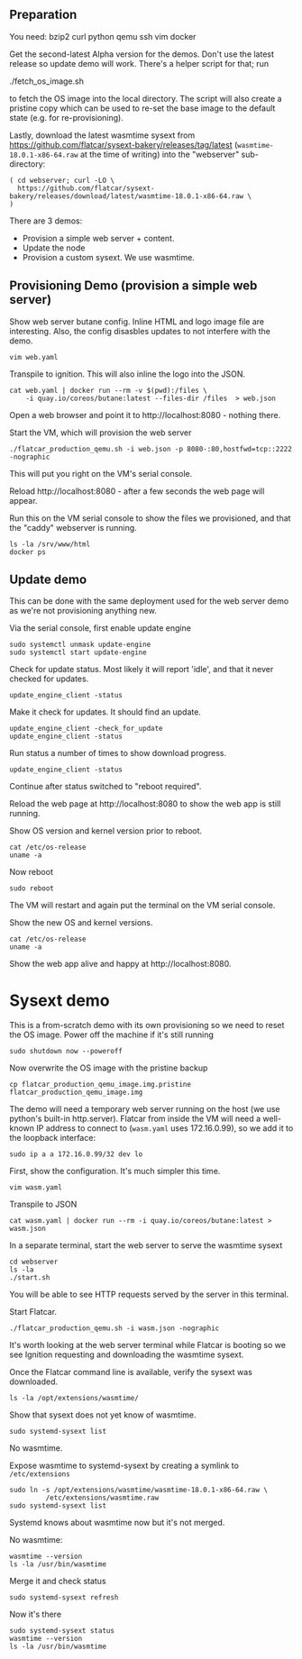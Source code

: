 ## Preparation

You need:
bzip2 curl python qemu ssh vim docker

Get the second-latest Alpha version for the demos.
Don't use the latest release so update demo will work.
There's a helper script for that; run

./fetch_os_image.sh

to fetch the OS image into the local directory.
The script will also create a pristine copy which can be used to re-set the
base image to the default state (e.g. for re-provisioning).

Lastly, download the latest wasmtime sysext from
https://github.com/flatcar/sysext-bakery/releases/tag/latest
(`wasmtime-18.0.1-x86-64.raw` at the time of writing) into the "webserver"
sub-directory:
```
( cd webserver; curl -LO \
  https://github.com/flatcar/sysext-bakery/releases/download/latest/wasmtime-18.0.1-x86-64.raw \
)
```

There are 3 demos:
- Provision a simple web server + content.
- Update the node
- Provision a custom sysext. We use wasmtime.


## Provisioning Demo (provision a simple web server)


Show web server butane config. Inline HTML and logo image file are interesting.
Also, the config disasbles updates to not interfere with the demo.
```
vim web.yaml
```

Transpile to ignition. This will also inline the logo into the JSON.
```
cat web.yaml | docker run --rm -v $(pwd):/files \
    -i quay.io/coreos/butane:latest --files-dir /files  > web.json
```

Open a web browser and point it to http://localhost:8080 - nothing there.

Start the VM, which will provision the web server
```
./flatcar_production_qemu.sh -i web.json -p 8080-:80,hostfwd=tcp::2222 -nographic
```
This will put you right on the VM's serial console.

Reload http://localhost:8080 - after a few seconds the web page will appear.

Run this on the VM serial console to show the files we provisioned, and that the
"caddy" webserver is running.
```
ls -la /srv/www/html
docker ps
```

## Update demo

This can be done with the same deployment used for the web server demo as we're
not provisioning anything new.

Via the serial console, first enable update engine
```
sudo systemctl unmask update-engine
sudo systemctl start update-engine
```

Check for update status. Most likely it will report 'idle', and that it never
checked for updates.
```
update_engine_client -status
```

Make it check for updates. It should find an update.
```
update_engine_client -check_for_update
update_engine_client -status
```

Run status a number of times to show download progress.
```
update_engine_client -status
```
Continue after status switched to "reboot required".

Reload the web page at http://localhost:8080 to show the web app is still
running.

Show OS version and kernel version prior to reboot.
```
cat /etc/os-release
uname -a
```

Now reboot
```
sudo reboot
```
The VM will restart and again put the terminal on the VM serial console.

Show the new OS and kernel versions.
```
cat /etc/os-release
uname -a
```


Show the web app alive and happy at http://localhost:8080.


# Sysext demo

This is a from-scratch demo with its own provisioning so we need to reset the
OS image.
Power off the machine if it's still running
```
sudo shutdown now --poweroff
```

Now overwrite the OS image with the pristine backup
```
cp flatcar_production_qemu_image.img.pristine flatcar_production_qemu_image.img
```


The demo will need a temporary web server running on the host (we use python's
built-in http.server). Flatcar from inside the VM will need a well-known IP
address to connect to (`wasm.yaml` uses 172.16.0.99), so we add it to the
loopback interface:
```
sudo ip a a 172.16.0.99/32 dev lo
```

First, show the configuration. It's much simpler this time.
```
vim wasm.yaml
```

Transpile to JSON
```
cat wasm.yaml | docker run --rm -i quay.io/coreos/butane:latest > wasm.json
```

In a separate terminal, start the web server to serve the wasmtime sysext
```
cd webserver
ls -la
./start.sh
```
You will be able to see HTTP requests served by the server in this terminal.

Start Flatcar.
```
./flatcar_production_qemu.sh -i wasm.json -nographic
```
It's worth looking at the web server terminal while Flatcar is booting so we
see Ignition requesting and downloading the wasmtime sysext.

Once the Flatcar command line is available, verify the sysext was downloaded.
```
ls -la /opt/extensions/wasmtime/
```

Show that sysext does not yet know of wasmtime.
```
sudo systemd-sysext list
```
No wasmtime.

Expose wasmtime to systemd-sysext by creating a symlink to `/etc/extensions`
```
sudo ln -s /opt/extensions/wasmtime/wasmtime-18.0.1-x86-64.raw \
         /etc/extensions/wasmtime.raw
sudo systemd-sysext list
```
Systemd knows about wasmtime now but it's not merged.

No wasmtime:
```
wasmtime --version
ls -la /usr/bin/wasmtime
```

Merge it and check status
```
sudo systemd-sysext refresh
```

Now it's there
```
sudo systemd-sysext status
wasmtime --version
ls -la /usr/bin/wasmtime
```
